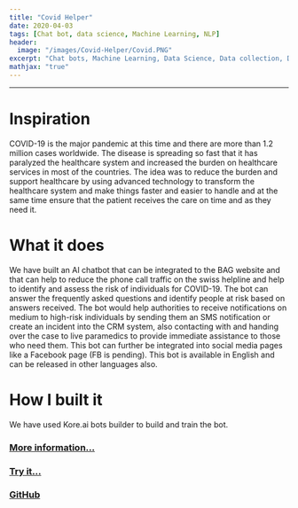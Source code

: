 ```yaml
---
title: "Covid Helper"
date: 2020-04-03
tags: [Chat bot, data science, Machine Learning, NLP]
header:
  image: "/images/Covid-Helper/Covid.PNG"
excerpt: "Chat bots, Machine Learning, Data Science, Data collection, Data Visualisation"
mathjax: "true"
---
```


----

# Inspiration
COVID-19 is the major pandemic at this time and there are more than 1.2 million cases worldwide. The disease is spreading so fast that it has paralyzed the healthcare system and increased the burden on healthcare services in most of the countries. The idea was to reduce the burden and support healthcare by using advanced technology to transform the healthcare system and make things faster and easier to handle and at the same time ensure that the patient receives the care on time and as they need it.

# What it does
We have built an AI chatbot that can be integrated to the BAG website and that can help to reduce the phone call traffic on the swiss helpline and help to identify and assess the risk of individuals for COVID-19. The bot can answer the frequently asked questions and identify people at risk based on answers received. The bot would help authorities to receive notifications on medium to high-risk individuals by sending them an SMS notification or create an incident into the CRM system, also contacting with and handing over the case to live paramedics to provide immediate assistance to those who need them. This bot can further be integrated into social media pages like a Facebook page (FB is pending). This bot is available in English and can be released in other languages also.

# How I built it
We have used Kore.ai bots builder to build and train the bot.

### [More information...](https://devpost.com/software/covid-helper)
### [Try it...](https://covid-webapp.herokuapp.com/UI/index.html)
### [GitHub](https://github.com/nitsg2530/Hackathon)
